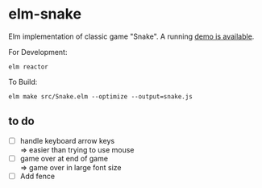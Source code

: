 # elm-snake
Elm implementation of classic game "Snake". A running [demo is available][demo].

For Development:
```
elm reactor
```

To Build:
```
elm make src/Snake.elm --optimize --output=snake.js
```

[demo]: http://martinsnyder.net/projects/snake.html

## to do

- [ ] handle keyboard arrow keys  
=> easier than trying to use mouse
- [ ] game over at end of game  
=> game over in large font size
- [ ] Add fence  
